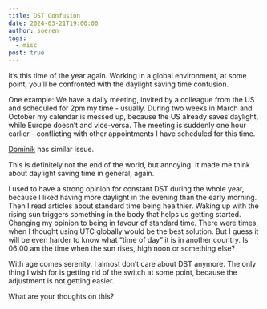 ```yaml
---
title: DST Confusion
date: 2024-03-21T19:00:00
author: soeren
tags:
  - misc
post: true
---
```

It’s this time of the year again. Working in a global environment, at some point, you’ll be confronted with the daylight saving time confusion.

One example: We have a daily meeting, invited by a colleague from the US and scheduled for 2pm my time - usually. During two weeks in March and October my calendar is messed up, because the US already saves daylight, while Europe doesn’t and vice-versa. The meeting is suddenly one hour earlier - conflicting with other appointments I have scheduled for this time.

[Dominik](https://lostfocus.de/2024/03/19/232687/) has similar issue.

This is definitely not the end of the world, but annoying. It made me think about daylight saving time in general, again.

I used to have a strong opinion for constant DST during the whole year, because I liked having more daylight in the evening than the early morning. Then I read articles about standard time being healthier. Waking up with the rising sun triggers something in the body that helps us getting started. Changing my opinion to being in favour of standard time. There were times, when I thought using UTC globally would be the best solution. But I guess it will be even harder to know what “time of day” it is in another country. Is 06:00 am the time when the sun rises, high noon or something else?

With age comes serenity. I almost don’t care about DST anymore. The only thing I wish for is getting rid of the switch at some point, because the adjustment is not getting easier.

What are your thoughts on this?